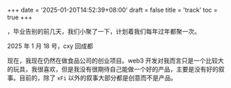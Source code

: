 +++
date = '2025-01-20T14:52:39+08:00'
draft = false
title = 'track'
toc = true
+++

，毕业告别的前几天，我们小聚了一下，计划着我们每年过年都聚一次。

2025 年 1 月 18 号，cxy 回成都

现在，我现在仍然在做食品公司的创业项目。web3 开发对我而言只是一个比较大的玩具，我很喜欢，但是我没有很期待自己能做一个好的产品，主要是没有好的叙事。目前的，除了 `xFi` 以外的叙事大部分都是创意而不是产品。
